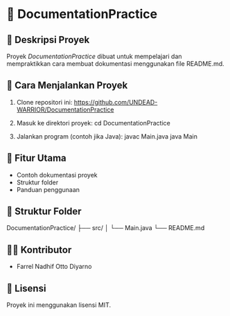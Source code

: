 # 📘 DocumentationPractice

## 🧩 Deskripsi Proyek
Proyek *DocumentationPractice* dibuat untuk mempelajari dan mempraktikkan cara membuat dokumentasi menggunakan file README.md.

## 🚀 Cara Menjalankan Proyek
1. Clone repositori ini:
   https://github.com/UNDEAD-WARRIOR/DocumentationPractice

2. Masuk ke direktori proyek:
   cd DocumentationPractice
3. Jalankan program (contoh jika Java):
   javac Main.java
   java Main

## 🧠 Fitur Utama
- Contoh dokumentasi proyek
- Struktur folder
- Panduan penggunaan

## 📂 Struktur Folder
DocumentationPractice/
├── src/
│   └── Main.java
└── README.md

## 👨‍💻 Kontributor
- Farrel Nadhif Otto Diyarno

## 📄 Lisensi
Proyek ini menggunakan lisensi MIT.
